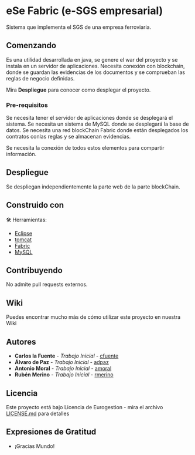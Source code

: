 # eSe Fabric (e-SGS empresarial)

Sistema que implementa el SGS de una empresa ferroviaria.

## Comenzando 

Es una utilidad desarrollada en java, se genere el war del proyecto y se instala en un servidor de aplicaciones. Necesita conexión con blockchain, donde se guardan las evidencias de los documentos y se comprueban las reglas de negocio definidas.

Mira **Despliegue** para conocer como desplegar el proyecto.


### Pre-requisitos 

Se necesita tener el servidor de aplicaciones donde se desplegará el sistema.
Se necesita un sistema de MySQL donde se desplegará la base de datos.
Se necesita una red blockChain Fabric donde están desplegados los contratos conlas reglas y se almacenan evidencias.

Se necesita la conexión de todos estos elementos para compartir información.


## Despliegue 
Se despliegan independientemente la parte web de la parte blockChain.


## Construido con 

🛠️ Herramientas: 

* [Eclipse]( https://www.eclipse.org/) 
* [tomcat](https://tomcat.apache.org/)
* [Fabric](https://https://hyperledger.org/)
* [MySQL](https://www.mysql.com/)


## Contribuyendo 

No admite pull requests externos.

## Wiki 

Puedes encontrar mucho más de cómo utilizar este proyecto en nuestra Wiki


## Autores 

* **Carlos la Fuente** - *Trabajo Inicial* - [cfuente](https://gitlab.com/cfuente)
* **Álvaro de Paz** - *Trabajo Inicial* - [adpaz](https://gitlab.com/adpaz)
* **Antonio Moral** - *Trabajo Inicial* - [amoral](https://gitlab.com/amoral)
* **Rubén Merino** - *Trabajo Inicial* - [rmerino](https://gitlab.com/rmerino)

## Licencia 

Este proyecto está bajo Licencia de Eurogestion - mira el archivo [LICENSE.md](LICENSE.md) para detalles

## Expresiones de Gratitud 

* ¡Gracias Mundo! 
